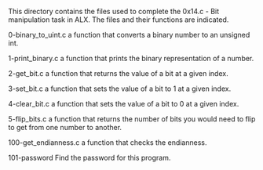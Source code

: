This directory contains the files used to complete the 0x14.c - Bit manipulation task in ALX. The files and their functions are indicated.


0-binary_to_uint.c
 a function that converts a binary number to an unsigned int.

1-print_binary.c
a function that prints the binary representation of a number.

2-get_bit.c
a function that returns the value of a bit at a given index.

3-set_bit.c
 a function that sets the value of a bit to 1 at a given index.

4-clear_bit.c
a function that sets the value of a bit to 0 at a given index.

5-flip_bits.c
a function that returns the number of bits you would need to flip to get from one number to another.

100-get_endianness.c
a function that checks the endianness.

101-password
Find the password for this program.
